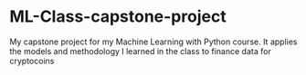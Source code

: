 # ML-Class-capstone-project
My capstone project for my Machine Learning with Python course. It applies the models and methodology I learned in the class to finance data for cryptocoins
